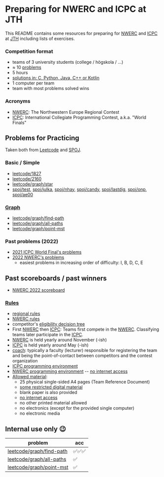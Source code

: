 Preparing for NWERC and ICPC at JTH
===================================

This README contains some resources
for preparing for [NWERC] and [ICPC] at [JTH]
including lists of exercises.


### Competition format

* teams of 3 university students (college / högskola / ...)
* ≈ 10 [problems]
* 5 hours
* [solutions in: C, Python, Java, C++ or Kotlin](https://docs.icpc.global/worldfinals-programming-environment/)
* 1 computer per team
* team with most problems solved wins


### Acronyms

* [NWERC]: The Northwestern Europe Regional Contest
* [ICPC]: International Collegiate Programming Contest, a.k.a. "World Finals"


## Problems for Practicing

Taken both from [Leetcode] and [SPOJ].


### Basic / Simple

* [leetcode/1827]
* [leetcode/2160]
* [leetcode/graph/star]
* [spoj/test],
  [spoj/julka],
  [spoj/nhay],
  [spoj/candy],
  [spoj/lastdig],
  [spoj/onp],
  [spoj/ae00]


### [Graph](https://leetcode.com/tag/graph/)

* [leetcode/graph/find-path]
* [leetcode/graph/all-paths]
* [leetcode/graph/point-mst]

[spoj/test]:    https://spoj.com/problems/TEST
[spoj/julka]:   https://spoj.com/problems/JULKA
[spoj/nhay]:    https://spoj.com/problems/NHAY
[spoj/candy]:   https://spoj.com/problems/CANDY
[spoj/lastdig]: https://spoj.com/problems/LASTDIG
[spoj/onp]:     https://spoj.com/problems/ONP
[spoj/ae00]:    https://spoj.com/problems/AE00
[leetcode/1827]:            https://leetcode.com/problems/minimum-operations-to-make-the-array-increasing
[leetcode/2160]:            https://leetcode.com/problems/minimum-sum-of-four-digit-number-after-splitting-digits
[leetcode/graph/find-path]: https://leetcode.com/problems/find-if-path-exists-in-graph
[leetcode/graph/all-paths]: https://leetcode.com/problems/all-paths-from-source-to-target
[leetcode/graph/point-mst]: https://leetcode.com/problems/min-cost-to-connect-all-points
[leetcode/graph/star]:      https://leetcode.com/problems/find-center-of-star-graph

### Past problems (2022)

* [2021 ICPC World Final's problems](https://icpc.global/worldfinals/problems/icpc2021.pdf)
* [2022 NWERC's problems](https://2022.nwerc.eu/main/problem-set.pdf)
	- easiest problems in increasing order of difficulty: I, B, D, C, E


## Past scoreboards / past winners

* [NWERC 2022 scoreboard](https://2022.nwerc.eu/main/scoreboard/)


### [Rules]

* [regional rules]
* [NWERC rules]
* competitor's [eligibility decision tree](https://drive.google.com/file/d/1Gt0gh7e9ubSZOr1ZpZ3liU1g0__fPzg1/view)
* First [NWERC] then [ICPC]:
  Teams first compete in the [NWERC].
  Classifying teams later participate in the [ICPC].
* [NWERC] is held yearly around November (-ish)
* [ICPC] is held yearly around May (-ish)
* [coach]: typically a faculty (lecturer)
           responsible for registering the team and being the
           point-of-contact between competitors and the contest organization
* [ICPC programming environment]
* [NWERC programming environment] -- [no internet access]
* [Allowed material]:
	- 25 physical single-sided A4 pages (Team Reference Document)
	- [some restricted digital material]
	- blank paper is also provided
	- [no internet access]
	- no other printed material allowed
	- no electronics (except for the provided single computer)
	- no electronic media


## Internal use only 😉

| problem                    | acc    |
| -------------------------- | ------ |
| [leetcode/graph/find-path] | ✅✅✅ |
| [leetcode/graph/all-paths] | ✅     |
| [leetcode/graph/point-mst] | ✅     |


[NWERC]: https://nwerc.eu/
[ICPC]: https://icpc.global/
[JTH]: https://ju.se/om-oss/tekniska-hogskolan.html

[problems]: https://2022.nwerc.eu/main/problem-set.pdf

[rules]:          https://icpc.global/regionals/rules
[regional rules]: https://icpc.global/regionals/rules
[NWERC rules]:    https://2022.nwerc.eu/rules/
[coach]:          https://icpc.global/regionals/rules

[ICPC programming environment]: https://docs.icpc.global/worldfinals-programming-environment/
[NWERC programming environment]: https://2022.nwerc.eu/systems/
[no internet access]: https://2022.nwerc.eu/rules/#contest-materials
[Allowed material]:   https://2022.nwerc.eu/rules/#contest-materials
[some restricted digital material]: https://2022.nwerc.eu/systems#documentation--specification--reference-material

[Leetcode]:       https://leetcode.com/
[SPOJ]:           https://spoj.com/
